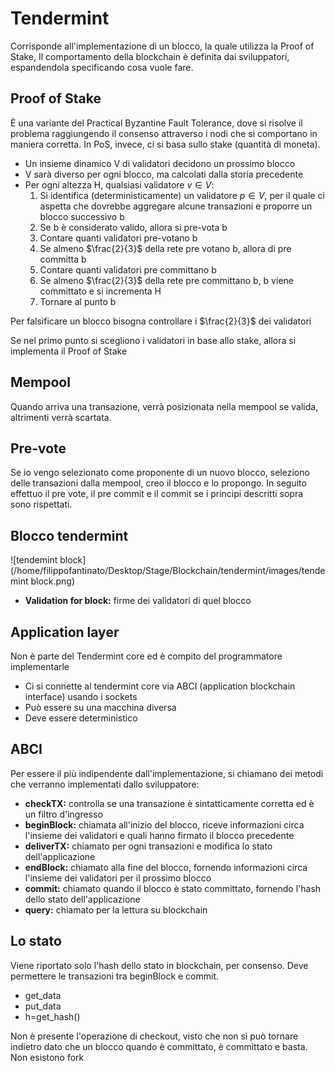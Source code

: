 # Tendermint

Corrisponde all'implementazione di un blocco, la quale utilizza la Proof of Stake, Il comportamento della blockchain è definita dai sviluppatori, espandendola specificando cosa vuole fare.

## Proof of Stake

È una variante del Practical Byzantine Fault Tolerance, dove si risolve il problema raggiungendo il consenso attraverso i nodi che si comportano in maniera corretta. In PoS, invece, ci si basa sullo stake (quantità di moneta). 

* Un insieme dinamico V di validatori decidono un prossimo blocco
* V sarà diverso per ogni blocco, ma calcolati dalla storia precedente
* Per ogni altezza H, qualsiasi validatore $v \in V$:
  1. Si identifica (deterministicamente) un validatore $p \in V$, per il quale ci aspetta che dovrebbe aggregare alcune transazioni e proporre un blocco successivo b
  2. Se b è considerato valido, allora si pre-vota b
  3. Contare quanti validatori pre-votano b
  4. Se almeno $\frac{2}{3}$ della rete pre votano b, allora di pre committa b
  5. Contare quanti validatori pre committano b
  6. Se almeno $\frac{2}{3}$ della rete pre committano b, b viene committato e si incrementa H
  7. Tornare al punto b

Per falsificare un blocco bisogna controllare i $\frac{2}{3}$ dei validatori

Se nel primo punto si scegliono i validatori in base allo stake, allora si implementa il Proof of Stake

## Mempool

Quando arriva una transazione, verrà posizionata nella mempool se valida, altrimenti verrà scartata. 

## Pre-vote

Se io vengo selezionato come proponente di un nuovo blocco, seleziono delle transazioni dalla mempool, creo il blocco e lo propongo. In seguito effettuo il pre vote, il pre commit e il commit se i principi descritti sopra sono rispettati.

## Blocco tendermint

![tendemint block](/home/filippofantinato/Desktop/Stage/Blockchain/tendermint/images/tendemint block.png)

* **Validation for block:** firme dei validatori di quel blocco

## Application layer

Non è parte del Tendermint core ed è compito del programmatore implementarle

* Ci si connette al tendermint core via ABCI (application blockchain interface) usando i sockets
* Può essere su una macchina diversa
* Deve essere deterministico

## ABCI

Per essere il più indipendente dall'implementazione, si chiamano dei metodi che verranno implementati dallo sviluppatore: 

* **checkTX:** controlla se una transazione è sintatticamente corretta ed è un filtro d'ingresso
* **beginBlock:** chiamata all'inizio del blocco, riceve informazioni circa l'insieme dei validatori e quali hanno firmato il blocco precedente
* **deliverTX:** chiamato per ogni transazioni e modifica lo stato dell'applicazione
* **endBlock:** chiamato alla fine del blocco, fornendo informazioni circa l'insieme dei validatori per il prossimo blocco
* **commit:** chiamato quando il blocco è stato committato, fornendo l'hash dello stato dell'applicazione
* **query:** chiamato per la lettura su blockchain

## Lo stato

Viene riportato solo l'hash dello stato in blockchain, per consenso. Deve permettere le transazioni tra beginBlock e commit.

* get_data
* put_data
* h=get_hash()

Non è presente l'operazione di checkout, visto che non si può tornare indietro dato che un blocco quando è committato, è committato e basta. Non esistono fork